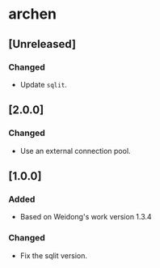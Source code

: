 # archen

## [Unreleased]
### Changed
- Update `sqlit`.

## [2.0.0]
### Changed
- Use an external connection pool.

## [1.0.0]
### Added
- Based on Weidong's work version 1.3.4

### Changed
- Fix the sqlit version.
